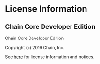 # License Information

## Chain Core Developer Edition

Chain Core Developer Edition

Copyright (c) 2016 Chain, Inc. 

See [here](https://github.com/chain/chain/blob/main/LICENSE) for license information and notices.

